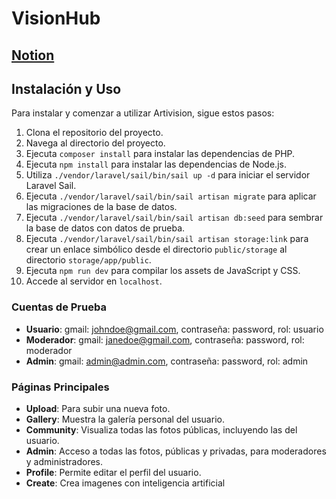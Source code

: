 # VisionHub

## [Notion](https://www.notion.so/Anteproyecto-ab2ea79e76064f66812afe1d15b711fb)

## Instalación y Uso

Para instalar y comenzar a utilizar Artivision, sigue estos pasos:

1.  Clona el repositorio del proyecto.
2.  Navega al directorio del proyecto.
3.  Ejecuta `composer install` para instalar las dependencias de PHP.
4.  Ejecuta `npm install` para instalar las dependencias de Node.js.
6.  Utiliza `./vendor/laravel/sail/bin/sail up -d` para iniciar el servidor Laravel Sail.
7.  Ejecuta `./vendor/laravel/sail/bin/sail artisan migrate` para aplicar las migraciones de la base de datos.
8.  Ejecuta `./vendor/laravel/sail/bin/sail artisan db:seed` para sembrar la base de datos con datos de prueba.
9.  Ejecuta `./vendor/laravel/sail/bin/sail artisan storage:link` para crear un enlace simbólico desde el directorio `public/storage` al directorio `storage/app/public`.
10.  Ejecuta `npm run dev` para compilar los assets de JavaScript y CSS.
11. Accede al servidor en `localhost`.

### Cuentas de Prueba

-   **Usuario**: gmail: [johndoe@gmail.com](mailto:johndoe@gmail.com), contraseña: password, rol: usuario
-   **Moderador**: gmail: [janedoe@gmail.com](mailto:janedoe@gmail.com), contraseña: password, rol: moderador
-   **Admin**: gmail: [admin@admin.com](mailto:admin@admin.com), contraseña: password, rol: admin

### Páginas Principales

-   **Upload**: Para subir una nueva foto.
-   **Gallery**: Muestra la galería personal del usuario.
-   **Community**: Visualiza todas las fotos públicas, incluyendo las del usuario.
-   **Admin**: Acceso a todas las fotos, públicas y privadas, para moderadores y administradores.
-   **Profile**: Permite editar el perfil del usuario.
-   **Create**: Crea imagenes con inteligencia artificial
